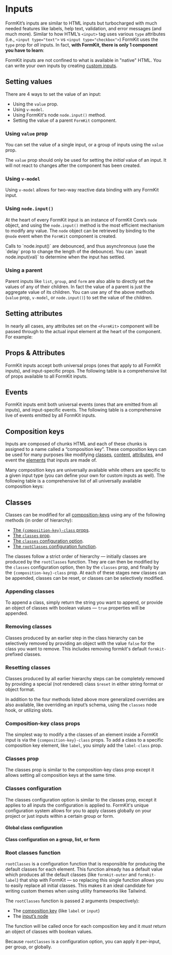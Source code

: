 # Inputs

FormKit’s inputs are similar to HTML inputs but turbocharged with much needed features like labels, help text, validation, and error messages (and much more). Similar to how HTML’s `<input>` tag uses various `type` attributes (i.e., `<input type="text">` vs `<input type="checkbox">`) FormKit uses the `type` prop for _all_ inputs. In fact, **with FormKit, there is only 1 component you have to learn**:

<example
  name="Text input"
  file="/_content/examples/single-component/single-component"
  langs="vue">
</example>

<!-- [FormKit Pro](/pro) for example, uses "synthetic" input types like `autocomplete`, `taglist` and `wysiwyg`.  -->

FormKit inputs are not confined to what is available in "native" HTML. You can write your own inputs by creating [custom inputs](/guides/custom-input).

## Setting values

<!-- vue-specific -->

There are 4 ways to set the value of an input:

- Using the `value` prop.
- Using `v-model`.
- Using FormKit's node `node.input()` method.
- Setting the value of a parent `FormKit` component.

### Using `value` prop

You can set the value of a single input, or a group of inputs using the `value`
prop.

<example
  name="Value prop"
  file="/_content/examples/value-prop/value-prop"
  langs="vue">
</example>

<callout type="warning">
The <code>value</code> prop should only be used for setting the <em>initial</em> value of an input. It will not react to changes after the component has been created.
</callout>

### Using `v-model`

<!-- vue-specific -->

Using `v-model` allows for two-way reactive data binding with any FormKit input.

<example
  name="Input v-model"
  file="/_content/examples/v-model/v-model"
  langs="vue">
</example>

### Using `node.input()`

At the heart of every FormKit input is an instance of FormKit Core’s `node`
object, and using the `node.input()` method is the most efficient mechanism to
modify any value. The `node` object can be retrieved by binding to
the `@node` event when the `FormKit` component is created.

<example
  name="Input v-model"
  file="/_content/examples/node-input/node-input"
  langs="vue">
</example>

<callout type="tip">
Calls to `node.input()` are debounced, and thus asynchronous (use the `delay` prop to change the length of the debounce). You can `await node.input(val)` to determine when the input has settled.
</callout>

### Using a parent

Parent inputs like `list`, `group`, and `form` are also able to directly set the values of any of their children. In fact the value of a parent is just the aggregate value of its children. You can use any of the above methods (`value` prop, `v-model`, or `node.input()`) to set the value of the children.

<example
  name="Parent input"
  file="/_content/examples/parent-input/parent-input"
  langs="vue">
</example>

## Setting attributes

In nearly all cases, any attributes set on the `<FormKit>` component will be passed through to the actual input element at the heart of the component. For example:

<example
  name="Text input"
  file="/_content/examples/attributes/attributes"
  langs="vue">
</example>

## Props & Attributes

FormKit inputs accept both universal props (ones that apply to all FormKit inputs), and input-specific props. The following table is a comprehensive list of props available to all FormKit inputs.

<reference-table></reference-table>

## Events

FormKit inputs emit both universal events (ones that are emitted from all inputs), and input-specific events. The following table is a comprehensive live of events emitted by all FormKit inputs.

<reference-table type="events" primary="event"></reference-table>

## Composition keys

Inputs are composed of chunks HTML and each of these chunks is assigned to a name called a “composition key”. These composition keys can be used for many purposes like modifying [classes](#classes), [content](/schema), [attributes](/schema), and event the [elements](/schema) that inputs are made of.

Many composition keys are universally available while others are specific to a given input type (you can define your own for custom inputs as well). The following table is a comprehensive list of all universally available composition keys:

<reference-table type="compositionKeys" primary="composition-key">
</reference-table>

## Classes

Classes can be modified for all [composition-keys](#composition-keys) using any of the following methods (in order of hierarchy):

- [The `{composition-key}-class` props](#composition-key-class-props).
- [The `classes` prop](#classes-prop).
- [The `classes` configuration option](#classes-configuration).
- [The `rootClasses` configuration function](#root-classes-function).

The classes follow a strict order of hierarchy — initially classes are produced by the `rootClasses` function. They are can then be modified by the `classes` configuration option, then by the `classes` prop, and finally by the `{composition-key}-class` prop. At each of these stages new classes can be appended, classes can be reset, or classes can be selectively modified.

### Appending classes

To append a class, simply return the string you want to append, or provide an object of classes with boolean values — `true` properties will be appended.

<example
name="Appending classes"
file="/_content/examples/append-classes/append-classes"
tabs="html"
langs="vue"></example>

### Removing classes

Classes produced by an earlier step in the class hierarchy can be selectively removed by providing an object with the value `false` for the class you want to remove. This includes removing formkit's default `formkit-` prefixed classes.

<example
name="Removing classes"
file="/_content/examples/removing-classes/removing-classes"
tabs="html"
langs="vue"></example>

### Resetting classes

Classes produced by all earlier hierarchy steps can be completely removed by providing a special (not rendered) class `$reset` in either string format or object format.

<example
name="Resetting classes"
file="/_content/examples/resetting-classes/resetting-classes"
tabs="html"
langs="vue"></example>

<callout type="tip">
In addition to the four methods listed above more generalized overrides are also available, like overriding an input’s schema, using the <code>classes</code> node hook, or utilizing slots.
</callout>

### Composition-key class props

The simplest way to modify a the classes of an element inside a FormKit input is via the `{composition-key}-class` props. To add a class to a specific composition key element, like `label`, you simply add the `label-class` prop.

<example
name="Composition-key class"
file="/_content/examples/composition-key-class/composition-key-class"
tabs="html"
langs="vue"></example>

### Classes prop

The classes prop is similar to the composition-key class prop except it allows setting all composition keys at the same time.

<example
name="Classes prop"
file="/_content/examples/classes-prop/classes-prop"
tabs="html"
langs="vue"></example>

### Classes configuration

The classes configuration option is similar to the classes prop, except it applies to all inputs the configuration is applied to. FormKit's unique configuration system allows for you to apply classes globally on your project or just inputs within a certain group or form.

#### Global class configuration

<example
  name="Global configuration"
  file="/_content/examples/global-classes/global-classes"
  mode="editor"
  :editable="false"
  :line-numbers="false"
  langs="vue"></example>

#### Class configuration on a group, list, or form

<example
name="Classes prop"
file="/_content/examples/classes-config/classes-config"
tabs="render,html"
langs="vue"></example>

### Root classes function

`rootClasses` is a configuration function that is responsible
for producing the default classes for each element. This function already has a default value which produces all the default classes (like `formkit-outer` and `formkit-label`) that ship with FormKit — so replacing this single function allows you to easily replace all initial classes. This makes it an ideal candidate for writing custom themes when using utility frameworks like Tailwind.

The `rootClasses` function is passed 2 arguments (respectively):

- The [composition key](#composition-keys) (like `label` or `input`)
- The [input’s node](/essentials/input-node)

The function will be called once for each composition key and it _must_ return
an object of classes with boolean values.

<example
name="Root classes function"
file="/_content/examples/root-classes/root-classes"
tabs="html"
langs="vue"></example>

<callout type="tip">
Because <code>rootClasses</code> is a configuration option, you can apply it per-input, per group, or globally.
</callout>

